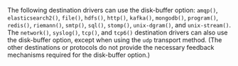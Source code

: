 ---
---
<!-- DISCLAIMER: This file is based on the syslog-ng Open Source Edition documentation https://github.com/balabit/syslog-ng-ose-guides/commit/2f4a52ee61d1ea9ad27cb4f3168b95408fddfdf2 and is used under the terms of The syslog-ng Open Source Edition Documentation License. The file has been modified by Axoflow. -->
The following destination drivers can use the disk-buffer option: `amqp()`, `elasticsearch2()`, `file()`, `hdfs()`, `http()`, `kafka()`, `mongodb()`, `program()`, `redis()`, `riemann()`, `smtp()`, `sql()`, `stomp()`, `unix-dgram()`, and `unix-stream()`. The `network()`, `syslog()`, `tcp()`, and `tcp6()` destination drivers can also use the disk-buffer option, except when using the `udp` transport method. (The other destinations or protocols do not provide the necessary feedback mechanisms required for the disk-buffer option.)
